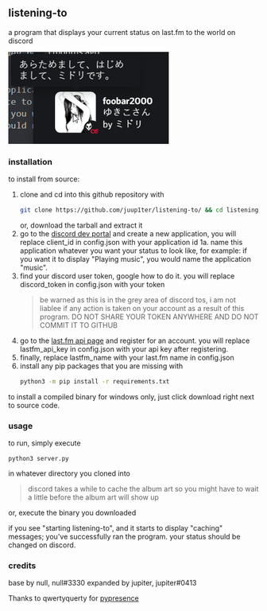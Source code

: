 ## listening-to
a program that displays your current status on last.fm to the world on discord

![](screenshot.png)

### installation
to install from source:
1. clone and cd into this github repository with
    ```bash
    git clone https://github.com/juup1ter/listening-to/ && cd listening-to
    ```
    or, download the tarball and extract it
1. go to the [discord dev portal](https://discord.com/developers/) and create a new application, you will replace client_id in config.json with your application id
1a. name this application whatever you want your status to look like, for example: if you want it to display "Playing music", you would name the application "music".
3. find your discord user token, google how to do it. you will replace discord_token in config.json with your token
    > be warned as this is in the grey area of discord tos, i am not liablee if any action is taken on your account as a result of this program. 
    > DO NOT SHARE YOUR TOKEN ANYWHERE AND DO NOT COMMIT IT TO GITHUB    
3. go to the [last.fm api page](https://www.last.fm/api) and register for an account. you will replace lastfm_api_key in config.json with your api key after registering.
4. finally, replace lastfm_name with your last.fm name in config.json
5. install any pip packages that you are missing with
    ```bash
    python3 -m pip install -r requirements.txt
    ```
to install a compiled binary for windows only, just click download right next to source code.


### usage
to run, simply execute
```
python3 server.py
```
in whatever directory you cloned into
> discord takes a while to cache the album art so you might have to wait a little before the album art will show up

or, execute the binary you downloaded

if you see "starting listening-to", and it starts to display "caching" messages; you've successfully ran the program. your status should be changed on discord.

### credits
base by null, null#3330
expanded by jupiter, jupiter#0413

Thanks to qwertyquerty for [pypresence](https://github.com/qwertyquerty/pypresence)
